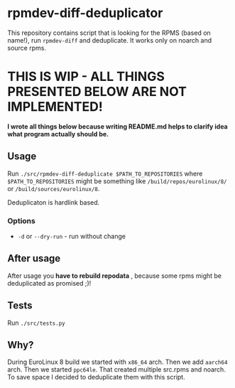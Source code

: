 # rpmdev-diff-deduplicator

This repository contains script that is looking for the RPMS (based on name!),
run `rpmdev-diff` and deduplicate. It works only on noarch and source rpms.

# THIS IS WIP - ALL THINGS PRESENTED BELOW ARE NOT IMPLEMENTED!

**I wrote all things below because writing README.md helps to clarify idea what
program actually should be.**

## Usage

Run `./src/rpmdev-diff-deduplicate $PATH_TO_REPOSITORIES` where
`$PATH_TO_REPOSITORIES` might be something like `/build/repos/eurolinux/8/` or
`/build/sources/eurolinux/8`.

Deduplicaton is hardlink based.

### Options

- `-d` or `--dry-run` - run without change

## After usage

After usage you **have to rebuild repodata** , because some rpms might be
deduplicated as promised ;)!

## Tests

Run `./src/tests.py`


## Why?

During EuroLinux 8 build we started with `x86_64` arch. Then we add `aarch64`
arch. Then we started `ppc64le`. That created multiple src.rpms and noarch. To
save space I decided to deduplicate them with this script. 
